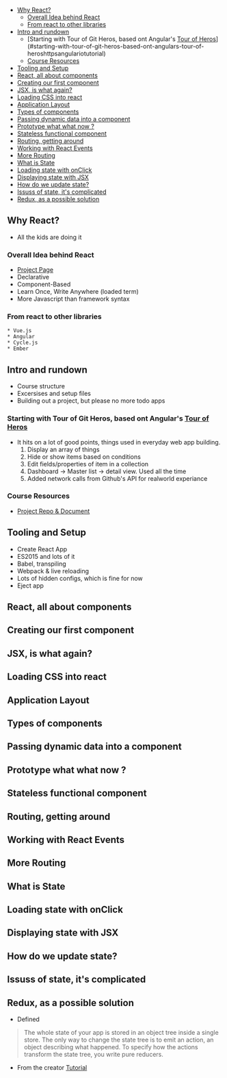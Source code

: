 <!-- TOC depthFrom:2 -->

- [Why React?](#why-react)
  - [Overall Idea behind React](#overall-idea-behind-react)
  - [From react to other libraries](#from-react-to-other-libraries)
- [Intro and rundown](#intro-and-rundown)
  - [Starting with Tour of Git Heros, based ont Angular's [Tour of Heros](https://angular.io/tutorial)](#starting-with-tour-of-git-heros-based-ont-angulars-tour-of-heroshttpsangulariotutorial)
  - [Course Resources](#course-resources)
- [Tooling and Setup](#tooling-and-setup)
- [React, all about components](#react-all-about-components)
- [Creating our first component](#creating-our-first-component)
- [JSX, is what again?](#jsx-is-what-again)
- [Loading CSS into react](#loading-css-into-react)
- [Application Layout](#application-layout)
- [Types of components](#types-of-components)
- [Passing dynamic data into a component](#passing-dynamic-data-into-a-component)
- [Prototype what what now ?](#prototype-what-what-now-)
- [Stateless functional component](#stateless-functional-component)
- [Routing, getting around](#routing-getting-around)
- [Working with React Events](#working-with-react-events)
- [More Routing](#more-routing)
- [What is State](#what-is-state)
- [Loading state with onClick](#loading-state-with-onclick)
- [Displaying state with JSX](#displaying-state-with-jsx)
- [How do we update state?](#how-do-we-update-state)
- [Issuss of state, it's complicated](#issuss-of-state-its-complicated)
- [Redux, as a possible solution](#redux-as-a-possible-solution)

<!-- /TOC -->

## Why React?
  * All the kids are doing it
### Overall Idea behind React
  * [Project Page](https://facebook.github.io/react/)
  * Declarative
  * Component-Based
  * Learn Once, Write Anywhere (loaded term)
  * More Javascript than framework syntax
  
### From react to other libraries
    * Vue.js
    * Angular
    * Cycle.js
    * Ember

## Intro and rundown
  * Course structure
  * Excersises and setup files
  * Building out a project, but please no more todo apps
### Starting with Tour of Git Heros, based ont Angular's [Tour of Heros](https://angular.io/tutorial)
  * It hits on a lot of good points, things used in everyday web app building. 
    1. Display an array of things
    2. Hide or show items based on conditions
    3. Edit fields/properties of item in a collection
    4. Dashboard -> Master list -> detail view. Used all the time
    5. Added network calls from Github's API for realworld experiance
### Course Resources
  * [Project Repo & Document]()

## Tooling and Setup
  * Create React App
  * ES2015 and lots of it
  * Babel, transpiling
  * Webpack & live reloading
  * Lots of hidden configs, which is fine for now
  * Eject app


## React, all about components

## Creating our first component

## JSX, is what again?

## Loading CSS into react

## Application Layout

## Types of components

## Passing dynamic data into a component

## Prototype what what now ?

## Stateless functional component 

## Routing, getting around

## Working with React Events

## More Routing 

## What is State

## Loading state with onClick

## Displaying state with JSX

## How do we update state?

## Issuss of state, it's complicated

## Redux, as a possible solution
  * Defined
  > The whole state of your app is stored in an object tree inside a single store.
  > The only way to change the state tree is to emit an action, an object describing what happened.
  > To specify how the actions transform the state tree, you write pure reducers.
  * From the creator [Tutorial](https://egghead.io/series/getting-started-with-redux)



